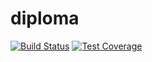# diploma
[![Build Status](https://badges.shields.io/github/user/repo/build?style=flat-square)](https://github.com/user/repo/actions/workflows/build.yml)
[![Test Coverage](https://badges.shields.io/coveralls/user/repo?style=flat-square)](https://coveralls.io/github/user/repo)
